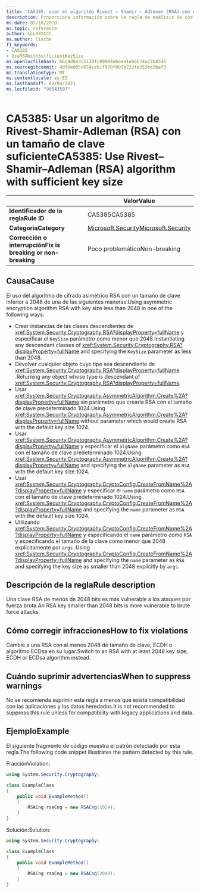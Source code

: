 ```yaml
---
title: 'CA5385: usar el algoritmo Rivest – Shamir – Adleman (RSA) con el tamaño de clave suficiente (análisis de código)'
description: Proporciona información sobre la regla de análisis de código CA5385, incluidas las causas, cómo corregir las infracciones y cuándo suprimirlas.
ms.date: 05/18/2020
ms.topic: reference
author: LLLXXXCCC
ms.author: linche
f1_keywords:
- CA5385
- UseRSAWithSufficientKeySize
ms.openlocfilehash: 66c9d8e3c5129fc09984a6eae1ebbb74a72b8346
ms.sourcegitcommit: 4df8e005c074ceb1f978f007b222fe253be2baf3
ms.translationtype: MT
ms.contentlocale: es-ES
ms.lasthandoff: 02/04/2021
ms.locfileid: "99543597"
---
```

# <a name="ca5385-use-rivestshamiradleman-rsa-algorithm-with-sufficient-key-size"></a><span data-ttu-id="80950-103">CA5385: Usar un algoritmo de Rivest-Shamir-Adleman (RSA) con un tamaño de clave suficiente</span><span class="sxs-lookup"><span data-stu-id="80950-103">CA5385: Use Rivest–Shamir–Adleman (RSA) algorithm with sufficient key size</span></span>

| | <span data-ttu-id="80950-104">Valor</span><span class="sxs-lookup"><span data-stu-id="80950-104">Value</span></span> |
|-|-|
| <span data-ttu-id="80950-105">**Identificador de la regla**</span><span class="sxs-lookup"><span data-stu-id="80950-105">**Rule ID**</span></span> |<span data-ttu-id="80950-106">CA5385</span><span class="sxs-lookup"><span data-stu-id="80950-106">CA5385</span></span>|
| <span data-ttu-id="80950-107">**Categoría**</span><span class="sxs-lookup"><span data-stu-id="80950-107">**Category**</span></span> |[<span data-ttu-id="80950-108">Microsoft.Security</span><span class="sxs-lookup"><span data-stu-id="80950-108">Microsoft.Security</span></span>](security-warnings.md)|
| <span data-ttu-id="80950-109">**Corrección o interrupción**</span><span class="sxs-lookup"><span data-stu-id="80950-109">**Fix is breaking or non-breaking**</span></span> |<span data-ttu-id="80950-110">Poco problemático</span><span class="sxs-lookup"><span data-stu-id="80950-110">Non-breaking</span></span>|

## <a name="cause"></a><span data-ttu-id="80950-111">Causa</span><span class="sxs-lookup"><span data-stu-id="80950-111">Cause</span></span>

<span data-ttu-id="80950-112">El uso del algoritmo de cifrado asimétrico RSA con un tamaño de clave inferior a 2048 de una de las siguientes maneras:</span><span class="sxs-lookup"><span data-stu-id="80950-112">Using asymmetric encryption algorithm RSA with key size less than 2048 in one of the following ways:</span></span>

- <span data-ttu-id="80950-113">Crear instancias de las clases descendientes de <xref:System.Security.Cryptography.RSA?displayProperty=fullName> y especificar el `KeySize` parámetro como menor que 2048.</span><span class="sxs-lookup"><span data-stu-id="80950-113">Instantiating any descendant classes of <xref:System.Security.Cryptography.RSA?displayProperty=fullName> and specifying the `KeySize` parameter as less than 2048.</span></span>
- <span data-ttu-id="80950-114">Devolver cualquier objeto cuyo tipo sea descendiente de <xref:System.Security.Cryptography.RSA?displayProperty=fullName> .</span><span class="sxs-lookup"><span data-stu-id="80950-114">Returning any object whose type is descendant of <xref:System.Security.Cryptography.RSA?displayProperty=fullName>.</span></span>
- <span data-ttu-id="80950-115">Usar <xref:System.Security.Cryptography.AsymmetricAlgorithm.Create%2A?displayProperty=fullName> sin parámetro que crearía RSA con el tamaño de clave predeterminado 1024.</span><span class="sxs-lookup"><span data-stu-id="80950-115">Using <xref:System.Security.Cryptography.AsymmetricAlgorithm.Create%2A?displayProperty=fullName> without parameter which would create RSA with the default key size 1024.</span></span>
- <span data-ttu-id="80950-116">Usar <xref:System.Security.Cryptography.AsymmetricAlgorithm.Create%2A?displayProperty=fullName> y especificar el `algName` parámetro como `RSA` con el tamaño de clave predeterminado 1024.</span><span class="sxs-lookup"><span data-stu-id="80950-116">Using <xref:System.Security.Cryptography.AsymmetricAlgorithm.Create%2A?displayProperty=fullName> and specifying the `algName` parameter as `RSA` with the default key size 1024.</span></span>
- <span data-ttu-id="80950-117">Usar <xref:System.Security.Cryptography.CryptoConfig.CreateFromName%2A?displayProperty=fullName> y especificar el `name` parámetro como `RSA` con el tamaño de clave predeterminado 1024.</span><span class="sxs-lookup"><span data-stu-id="80950-117">Using <xref:System.Security.Cryptography.CryptoConfig.CreateFromName%2A?displayProperty=fullName> and specifying the `name` parameter as `RSA` with the default key size 1024.</span></span>
- <span data-ttu-id="80950-118">Utilizando <xref:System.Security.Cryptography.CryptoConfig.CreateFromName%2A?displayProperty=fullName> y especificando el `name` parámetro como `RSA` y especificando el tamaño de la clave como menor que 2048 explícitamente por `args` .</span><span class="sxs-lookup"><span data-stu-id="80950-118">Using <xref:System.Security.Cryptography.CryptoConfig.CreateFromName%2A?displayProperty=fullName> and specifying the `name` parameter as `RSA` and specifying the key size as smaller than 2048 explicitly by `args`.</span></span>

## <a name="rule-description"></a><span data-ttu-id="80950-119">Descripción de la regla</span><span class="sxs-lookup"><span data-stu-id="80950-119">Rule description</span></span>

<span data-ttu-id="80950-120">Una clave RSA de menos de 2048 bits es más vulnerable a los ataques por fuerza bruta.</span><span class="sxs-lookup"><span data-stu-id="80950-120">An RSA key smaller than 2048 bits is more vulnerable to brute force attacks.</span></span>

## <a name="how-to-fix-violations"></a><span data-ttu-id="80950-121">Cómo corregir infracciones</span><span class="sxs-lookup"><span data-stu-id="80950-121">How to fix violations</span></span>

<span data-ttu-id="80950-122">Cambie a una RSA con al menos 2048 de tamaño de clave, ECDH o algoritmo ECDsa en su lugar.</span><span class="sxs-lookup"><span data-stu-id="80950-122">Switch to an RSA with at least 2048 key size, ECDH or ECDsa algorithm instead.</span></span>

## <a name="when-to-suppress-warnings"></a><span data-ttu-id="80950-123">Cuándo suprimir advertencias</span><span class="sxs-lookup"><span data-stu-id="80950-123">When to suppress warnings</span></span>

<span data-ttu-id="80950-124">No se recomienda suprimir esta regla a menos que exista compatibilidad con las aplicaciones y los datos heredados.</span><span class="sxs-lookup"><span data-stu-id="80950-124">It is not recommended to suppress this rule unless for compatibility with legacy applications and data.</span></span>

## <a name="example"></a><span data-ttu-id="80950-125">Ejemplo</span><span class="sxs-lookup"><span data-stu-id="80950-125">Example</span></span>

<span data-ttu-id="80950-126">El siguiente fragmento de código muestra el patrón detectado por esta regla.</span><span class="sxs-lookup"><span data-stu-id="80950-126">The following code snippet illustrates the pattern detected by this rule.</span></span>

<span data-ttu-id="80950-127">Fracción</span><span class="sxs-lookup"><span data-stu-id="80950-127">Violation:</span></span>

```csharp
using System.Security.Cryptography;

class ExampleClass
{
    public void ExampleMethod()
    {
        RSACng rsaCng = new RSACng(1024);
    }
}
```

<span data-ttu-id="80950-128">Solución:</span><span class="sxs-lookup"><span data-stu-id="80950-128">Solution:</span></span>

```csharp
using System.Security.Cryptography;

class ExampleClass
{
    public void ExampleMethod()
    {
        RSACng rsaCng = new RSACng(2048);
    }
}
```
